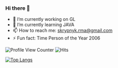 ### Hi there 👋

- 🔭 I’m currently working on GL
- 🌱 I’m currently learning JAVA
- 📫 How to reach me: skrypnyk.rma@gmail.com
- ⚡ Fun fact: Time Person of the Year 2006


![Profile View Counter](https://komarev.com/ghpvc/?username=RomanSkrypnyk-main)
<img src="https://hitcounter.pythonanywhere.com/count/tag.svg" alt="Hits">

[![Top Langs](https://github-readme-stats.vercel.app/api/top-langs/?username=RomanSkrypnyk-main&layout=compact)](https://github.com/RomanSkrypnyk-main)


